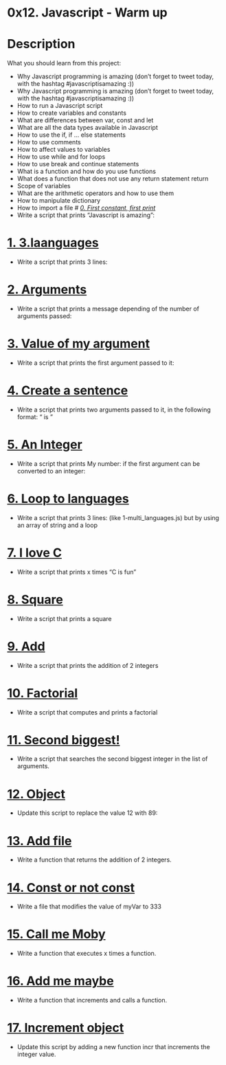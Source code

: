 # 0x12. Javascript - Warm up
# Description
What you should learn from this project:
* Why Javascript programming is amazing (don’t forget to tweet today, with the hashtag #javascriptisamazing :))
* Why Javascript programming is amazing (don’t forget to tweet today, with the hashtag #javascriptisamazing :))
* How to run a Javascript script
* How to create variables and constants
* What are differences between var, const and let
* What are all the data types available in Javascript
* How to use the if, if ... else statements
* How to use comments
* How to affect values to variables
* How to use while and for loops
* How to use break and continue statements
* What is a function and how do you use functions
* What does a function that does not use any return statement return
* Scope of variables
* What are the arithmetic operators and how to use them
* How to manipulate dictionary
* How to import a file 
*# [0. First constant, first print](https://github.com/chrisokwisa/alx-higher_level_programming/blob/master/0x12-javascript-warm_up/0-javascript_is_amazing.js)*
* Write a script that prints “Javascript is amazing”:
# [1. 3.laanguages](https://github.com/chrisokwisa/alx-higher_level_programming/blob/master/0x12-javascript-warm_up/1-multi_languages.js)
* Write a script that prints 3 lines:
# [2. Arguments](https://github.com/chrisokwisa/alx-higher_level_programming/blob/master/0x12-javascript-warm_up/2-arguments.js)
* Write a script that prints a message depending of the number of arguments passed:
# [3. Value of my argument](https://github.com/chrisokwisa/alx-higher_level_programming/blob/master/0x12-javascript-warm_up/3-value_argument.js)
* Write a script that prints the first argument passed to it:
# [4. Create a sentence](https://github.com/chrisokwisa/alx-higher_level_programming/blob/master/0x12-javascript-warm_up/4-concat.js)
* Write a script that prints two arguments passed to it, in the following format: “ is ”
# [5. An Integer](https://github.com/chrisokwisa/alx-higher_level_programming/blob/master/0x12-javascript-warm_up/5-to_integer.js)
* Write a script that prints My number: if the first argument can be converted to an integer:
# [6. Loop to languages](https://github.com/chrisokwisa/alx-higher_level_programming/blob/master/0x12-javascript-warm_up/6-multi_languages_loop.js)
* Write a script that prints 3 lines: (like 1-multi_languages.js) but by using an array of string and a loop
# [7. I love C](https://github.com/chrisokwisa/alx-higher_level_programming/blob/master/0x12-javascript-warm_up/7-multi_c.js)
* Write a script that prints x times “C is fun”
# [8. Square](https://github.com/chrisokwisa/alx-higher_level_programming/blob/master/0x12-javascript-warm_up/8-square.js)
* Write a script that prints a square
# [9. Add](https://github.com/chrisokwisa/alx-higher_level_programming/blob/master/0x12-javascript-warm_up/9-add.js)
* Write a script that prints the addition of 2 integers
# [10. Factorial](https://github.com/chrisokwisa/alx-higher_level_programming/blob/master/0x12-javascript-warm_up/10-factorial.js)
* Write a script that computes and prints a factorial
# [11. Second biggest!](https://github.com/chrisokwisa/alx-higher_level_programming/blob/master/0x12-javascript-warm_up/11-second_biggest.js)
* Write a script that searches the second biggest integer in the list of arguments.
# [12. Object](https://github.com/chrisokwisa/alx-higher_level_programming/blob/master/0x12-javascript-warm_up/12-object.js)
* Update this script to replace the value 12 with 89:
# [13. Add file](https://github.com/chrisokwisa/alx-higher_level_programming/blob/master/0x12-javascript-warm_up/13-add.js)
* Write a function that returns the addition of 2 integers.
# [14. Const or not const](https://github.com/chrisokwisa/alx-higher_level_programming/blob/master/0x12-javascript-warm_up/100-let_me_const.js)
* Write a file that modifies the value of myVar to 333
# [15. Call me Moby](https://github.com/chrisokwisa/alx-higher_level_programming/blob/master/0x12-javascript-warm_up/101-call_me_moby.js)
* Write a function that executes x times a function.
# [16. Add me maybe](https://github.com/chrisokwisa/alx-higher_level_programming/blob/master/0x12-javascript-warm_up/102-add_me_maybe.js)
* Write a function that increments and calls a function.
# [17. Increment object](https://github.com/chrisokwisa/alx-higher_level_programming/blob/master/0x12-javascript-warm_up/103-object_fct.js)
* Update this script by adding a new function incr that increments the integer value.
